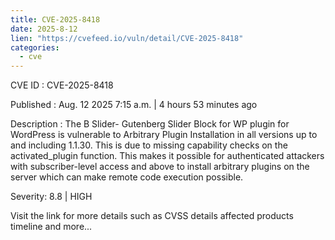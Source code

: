 ```yaml
--- 
title: CVE-2025-8418
date: 2025-8-12
lien: "https://cvefeed.io/vuln/detail/CVE-2025-8418"
categories:
  - cve
---
```


CVE ID : CVE-2025-8418

Published :  Aug. 12
2025
7:15 a.m. | 4 hours
53 minutes ago

Description : The B Slider- Gutenberg Slider Block for WP plugin for WordPress is vulnerable to Arbitrary Plugin Installation in all versions up to
and including
1.1.30. This is due to missing capability checks on the activated_plugin function. This makes it possible for authenticated attackers
with subscriber-level access and above
to install arbitrary plugins on the server which can make remote code execution possible.

Severity: 8.8 | HIGH

Visit the link for more details
such as CVSS details
affected products
timeline
and more...
